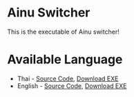 # Ainu Switcher
This is the executable of Ainu switcher!

# Available Language
- Thai - <a href="https://github.com/osuthailand/ainu-switcher/tree/thai-lang">Source Code</a>, <a href="https://github.com/osuthailand/ainu-switcher/raw/exe/AinuSwitcherTH.exe">Download EXE</a>
- English - <a href="https://github.com/osuthailand/ainu-switcher/tree/master">Source Code</a>, <a href="https://github.com/osuthailand/ainu-switcher/raw/exe/AinuSwitcherEN.exe">Download EXE</a>